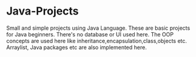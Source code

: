 # Java-Projects
Small and simple projects using Java Language.
These are basic projects for Java beginners. There's no
database or UI used here. The OOP concepts are used here like 
inheritance,encapsulation,class,objects etc. Arraylist, Java packages etc are also implemented here.
